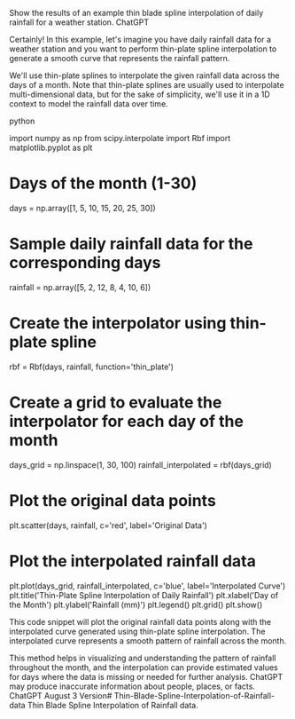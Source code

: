 Show the results of an example thin blade spline interpolation of daily rainfall for a weather station.
ChatGPT

Certainly! In this example, let's imagine you have daily rainfall data for a weather station and you want to perform thin-plate spline interpolation to generate a smooth curve that represents the rainfall pattern.

We'll use thin-plate splines to interpolate the given rainfall data across the days of a month. Note that thin-plate splines are usually used to interpolate multi-dimensional data, but for the sake of simplicity, we'll use it in a 1D context to model the rainfall data over time.

python

import numpy as np
from scipy.interpolate import Rbf
import matplotlib.pyplot as plt

# Days of the month (1-30)
days = np.array([1, 5, 10, 15, 20, 25, 30])

# Sample daily rainfall data for the corresponding days
rainfall = np.array([5, 2, 12, 8, 4, 10, 6])

# Create the interpolator using thin-plate spline
rbf = Rbf(days, rainfall, function='thin_plate')

# Create a grid to evaluate the interpolator for each day of the month
days_grid = np.linspace(1, 30, 100)
rainfall_interpolated = rbf(days_grid)

# Plot the original data points
plt.scatter(days, rainfall, c='red', label='Original Data')

# Plot the interpolated rainfall data
plt.plot(days_grid, rainfall_interpolated, c='blue', label='Interpolated Curve')
plt.title('Thin-Plate Spline Interpolation of Daily Rainfall')
plt.xlabel('Day of the Month')
plt.ylabel('Rainfall (mm)')
plt.legend()
plt.grid()
plt.show()

This code snippet will plot the original rainfall data points along with the interpolated curve generated using thin-plate spline interpolation. The interpolated curve represents a smooth pattern of rainfall across the month.

This method helps in visualizing and understanding the pattern of rainfall throughout the month, and the interpolation can provide estimated values for days where the data is missing or needed for further analysis.
ChatGPT may produce inaccurate information about people, places, or facts. ChatGPT August 3 Version# Thin-Blade-Spline-Interpolation-of-Rainfall-data
Thin Blade Spline Interpolation of Rainfall data.
